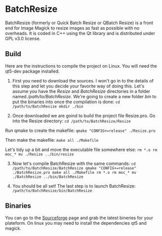 # BatchResize

BatchResize (formerly or Quick Batch Resize or QBatch Resize) is a front end for Image Magick to resize images as fast as possible with no overheads. It is coded in C++ using the Qt library and is distributed under GPL v3.0 license.

## Build

Here are the instructions to compile the project on Linux. You will need the qt5-dev package installed.

1. First you need to download the sources. I won't go in to the details of this step and let you decide your favorite way of doing this.
Let's assume you have the *Resize* and *BatchResize* directories in a folder named */path/to/BatchResize*.
We're going to create a new folder *bin* to put the binaries into once the compilation is done:
`cd /path/to/BatchResize
mkdir ./bin`

2. Once downloaded we are goind to build the project file Resize.pro. Go into the Resize directory:
`cd /path/to/BatchResize/Resize`

Run qmake to create the makefile:
`qmake "CONFIG+=release" ./Resize.pro`

Then make the makefile:
`make all ./Makefile`

Let's tidy up a bit and move the executable file somewhere else:
`rm *.o
rm moc_*
mv ./Resize ../bin/resize`

3. Now let's compile BatchResize with the same commands:
`cd /path/to/BatchResize/BatchResize
qmake "CONFIG+=release" ./BatchResize.pro
make all ./Makefile
rm *.o
rm moc_*
mv ./BatchResize ../bin/BatchResize`

4. You should be all set! The last step is to launch BatchResize:
`/path/to/BatchResize/bin/BatchResize`

## Binaries

You can go to the [Sourceforge](https://sourceforge.net/projects/batchresize/files/) page and grab the latest bineries for your plateform. On linux you may need to install the dependencies qt5 and magick.
